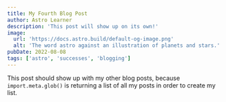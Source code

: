 ```yaml
---
title: My Fourth Blog Post
author: Astro Learner
description: 'This post will show up on its own!'
image:
  url: 'https://docs.astro.build/default-og-image.png'
  alt: 'The word astro against an illustration of planets and stars.'
pubDate: 2022-08-08
tags: ['astro', 'successes', 'blogging']
---
```


This post should show up with my other blog posts, because `import.meta.glob()` is returning a list of all my posts in order to create my list.
